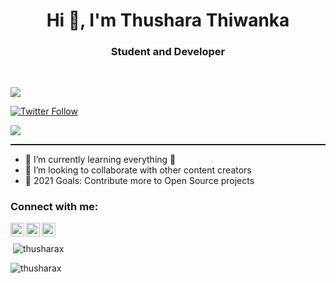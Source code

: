 <h1 align="center">Hi 👋, I'm Thushara Thiwanka</h1>
<h3 align="center">Student and Developer</h3>

</br>

![](https://www.codewars.com/users/ThusharaX/badges/large)

[![Twitter Follow](https://img.shields.io/twitter/follow/TThiwanka?color=1DA1F2&logo=twitter&style=for-the-badge)](https://twitter.com/intent/follow?original_referer=https%3A%2F%2Fgithub.com%2FTThiwanka&screen_name=TThiwanka)

![](https://komarev.com/ghpvc/?username=ThusharaX&style=flat&color=brightgreen)


<hr style="border:0px solid gray; height:1.5px"> </hr>

- 🌱 I’m currently learning everything 🤣
- 👯 I’m looking to collaborate with other content creators
- 🥅 2021 Goals: Contribute more to Open Source projects

### Connect with me:

[<img align="left" alt="TTiwanka | Twitter" width="22px" src="https://cdn.jsdelivr.net/npm/simple-icons@v3/icons/twitter.svg" />][twitter]
[<img align="left" alt="thushara-thiwanka-0b95b614a | LinkedIn" width="22px" src="https://cdn.jsdelivr.net/npm/simple-icons@v3/icons/linkedin.svg" />][linkedin]
[<img align="left" alt="thushara_thiwanka | Instagram" width="22px" src="https://cdn.jsdelivr.net/npm/simple-icons@v3/icons/instagram.svg" />][instagram]


</br>

<p>&nbsp;<img align="center" src="https://github-readme-stats.vercel.app/api?username=thusharax&show_icons=true&locale=en" alt="thusharax" /></p>

<p><img align="center" src="https://github-readme-stats.vercel.app/api/top-langs?username=thusharax&show_icons=true&locale=en&layout=compact" alt="thusharax" /></p>



[twitter]: https://twitter.com/TTiwanka
[instagram]: https://instagram.com/thushara_thiwanka
[linkedin]: https://linkedin.com/in/thushara-thiwanka-0b95b614a
